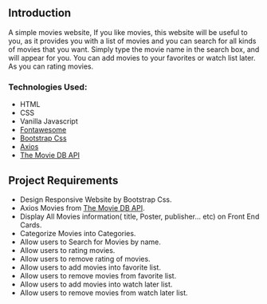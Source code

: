 

## Introduction
A simple movies website, If you like movies, this website will be useful to you, as it provides you with a list of movies and you can search for all kinds of movies that you want. Simply type the movie name in the search box, and will appear for you. You can add movies to your favorites or watch list later. As you can rating movies.

### Technologies Used:
* HTML
* CSS
* Vanilla Javascript
* [Fontawesome](https://fontawesome.com/)
* [Bootstrap Css](https://getbootstrap.com/)
* [Axios](https://axios-http.com/)
* [The Movie DB API](https://www.themoviedb.org/)

## Project Requirements
- Design Responsive Website by Bootstrap Css.
- Axios Movies from [The Movie DB API](https://www.themoviedb.org/).
- Display All Movies information( title, Poster, publisher... etc) on Front End Cards.
- Categorize Movies into Categories.
- Allow users to Search for Movies by name.
- Allow users to rating movies.
- Allow users to remove rating of movies.
- Allow users to add movies into favorite list.
- Allow users to remove movies from favorite list.
- Allow users to add movies into watch later list.
- Allow users to remove movies from watch later list.



